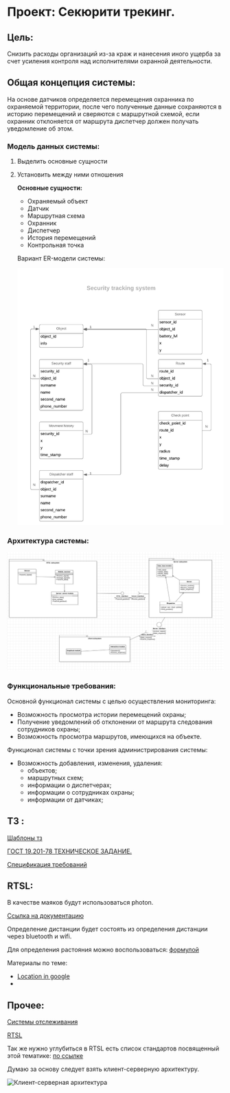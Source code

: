 # Проект: Секюрити трекинг.

##  Цель: 

Снизить расходы организаций из-за краж и нанесения иного ущерба за счет усиления контроля над исполнителями охранной деятельности.

## Общая концепция системы:

На основе датчиков определяется перемещения охранника по охраняемой территории,  после чего полученные данные сохраняются в историю перемещений и сверяются с маршрутной схемой, если охранник отклоняется от маршрута диспетчер должен получать уведомление об этом.

### Модель данных системы:

1. Выделить основные сущности

2. Установить между ними отношения

   **Основные сущности:** 

   * Охраняемый объект
   * Датчик
   * Маршрутная схема
   * Охранник
   * Диспетчер
   * История перемещений
   * Контрольная точка

   Вариант ER-модели системы:

   ![ER-модель](STS_er_model.png)

   

### Архитектура системы:

![Архитектура системы](STS_architecture.png)



### Функциональные требования:

Основной функционал системы с целью осуществления мониторинга: 

* Возможность просмотра истории перемещений охраны;
* Получение уведомлений об отклонении от маршрута следования сотрудников охраны;
* Возможность просмотра маршрутов, имеющихся на объекте.

Функционал системы с точки зрения администрирования системы:

* Возможность добавления, изменения, удаления:
  * объектов;
  * маршрутных схем;
  * информации о диспетчерах;
  * информации о сотрудниках охраны;
  * информации от датчиках;



## ТЗ :

[Шаблоны тз](https://habr.com/ru/post/328822/)

[ГОСТ 19.201-78 ТЕХНИЧЕСКОЕ ЗАДАНИЕ.](http://www.it-gost.ru/content/view/20/41/)

[Спецификация требований](srs_preview.pdf) 

## RTSL:

В качестве маяков будут использоваться photon.

[Ссылка на документацию](https://docs.particle.io/reference/device-os/firmware/photon/)

Определение дистанции будет состоять из определения дистанции через bluetooth и wifi.

Для определения растояния можно воспользоваться: [формулой](https://en.wikipedia.org/wiki/Free-space_path_loss)

Материалы по теме:

* [Location in google](https://www.codeproject.com/Articles/63747/Exploring-GoogleGears-Wi-Fi-Geo-Locator-Secrets)
* 

## Прочее:

[Системы отслеживания](https://en.wikipedia.org/wiki/Tracking_system)

[RTSL](https://habr.com/ru/post/151496/)

Так же нужно углубиться в RTSL есть список стандартов посвященный этой тематике: [по ссылке](https://en.wikipedia.org/wiki/Real-time_locating_system#ISO/IEC)

Думаю за основу следует взять клиент-серверную архитектуру.

![Клиент-серверная архитектура](https://hsto.org/files/6a1/110/1a3/6a11101a317540949c479bc345bf7a2b.png)

